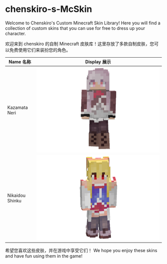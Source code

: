 # chenskiro-s-McSkin

Welcome to Chenskiro's Custom Minecraft Skin Library! Here you will find a collection of custom skins that you can use for free to dress up your character.

欢迎来到 chenskiro 的自制 Minecraft 皮肤库！这里存放了多款自制皮肤，您可以免费使用它们来装扮您的角色。

| Name 名称       | Display 展示                    |
| --------------- | ------------------------------- |
| Kazamata Neri   | ![](./gifs/Kazamata_Neri.gif)   |
| Nikaidou Shinku | ![](./gifs/Nikaidou_Shinku.gif) |

希望您喜欢这些皮肤，并在游戏中享受它们！
We hope you enjoy these skins and have fun using them in the game!
